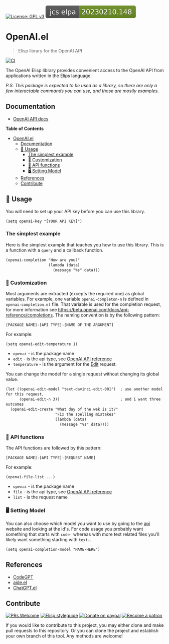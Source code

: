 [![License: GPL v3](https://img.shields.io/badge/License-GPL%20v3-blue.svg)](https://www.gnu.org/licenses/gpl-3.0)
[![JCS-ELPA](https://raw.githubusercontent.com/jcs-emacs/badges/master/elpa/v/openai.svg)](https://jcs-emacs.github.io/jcs-elpa/#/openai)

# OpenAI.el
> Elisp library for the OpenAI API

[![CI](https://github.com/emacs-openai/openai/actions/workflows/test.yml/badge.svg)](https://github.com/emacs-openai/openai/actions/workflows/test.yml)

The OpenAI Elisp library provides convenient access to the OpenAI API from
applications written in the Elips language. 

*P.S. This package is expected to be used as a library, so there are only a few
interactable commands you can use, and those are mostly examples.*

## Documentation

- [OpenAI API docs](https://beta.openai.com/docs/introduction)

<!-- markdown-toc start - Don't edit this section. Run M-x markdown-toc-refresh-toc -->
**Table of Contents**

- [OpenAI.el](#openaiel)
  - [Documentation](#documentation)
  - [🔨 Usage](#🔨-usage)
    - [The simplest example](#the-simplest-example)
    - [📝 Customization](#📝-customization)
    - [📢 API functions](#📢-api-functions)
    - [🖥 Setting Model](#🖥-setting-model)
  - [References](#references)
  - [Contribute](#contribute)

<!-- markdown-toc end -->

## 🔨 Usage

You will need to set up your API key before you can use this library.

```elisp
(setq openai-key "[YOUR API KEY]")
```

### The simplest example

Here is the simplest example that teaches you how to use this library. This is 
a function with a `query` and a callback function.

```elisp
(openai-completion "How are you?"
                   (lambda (data)
                     (message "%s" data)))
```

### 📝 Customization

Most arguments are extracted (excepts the required one) as global variables.
For example, one variable `openai-completon-n` is defined in `openai-completion.el`
file. That variable is used for the completion request, for more information see
https://beta.openai.com/docs/api-reference/completions. The naming convention is
by the following pattern:

```
[PACKAGE NAME]-[API TYPE]-[NAME OF THE ARGUMENT]
```

For example:

```elisp
(setq openai-edit-temperature 1)
```

- `openai` - is the package name
- `edit` - is the api type, see [OpenAI API reference](https://platform.openai.com/docs/api-reference/introduction)
- `temperature` - is the argument for the [Edit](https://platform.openai.com/docs/api-reference/edits) request.

You can change the model for a single request without changing its global value.

```elisp
(let ((openai-edit-model "text-davinci-edit-001")  ; use another model for this request,
      (openai-edit-n 3))                           ; and i want three outcomes
  (openai-edit-create "What day of the wek is it?"
                      "Fix the spelling mistakes"
                      (lambda (data)
                        (message "%s" data))))
```

### 📢 API functions

The API functions are followed by this pattern:

```
[PACKAGE NAME]-[API TYPE]-[REQUEST NAME]
```

For example:

```elisp
(openai-file-list ...)
```

- `openai` - is the package name
- `file` - is the api type, see [OpenAI API reference](https://platform.openai.com/docs/api-reference/introduction)
- `list` - is the request name

### 🖥 Setting Model

You can also choose which model you want to use by going to the 
[api](https://api.openai.com/v1/models) website and looking at the id's. 
For code usage you probably want something that starts with `code-` whereas 
with more text related files you'll likely want something starting with `text-`.

```elisp
(setq openai-completion-model "NAME-HERE")
```

## References

- [CodeGPT](https://marketplace.visualstudio.com/items?itemName=timkmecl.codegpt3)
- [aide.el](https://github.com/junjizhi/aide.el)
- [ChatGPT.el](https://github.com/joshcho/ChatGPT.el)

## Contribute

[![PRs Welcome](https://img.shields.io/badge/PRs-welcome-brightgreen.svg)](http://makeapullrequest.com)
[![Elisp styleguide](https://img.shields.io/badge/elisp-style%20guide-purple)](https://github.com/bbatsov/emacs-lisp-style-guide)
[![Donate on paypal](https://img.shields.io/badge/paypal-donate-1?logo=paypal&color=blue)](https://www.paypal.me/jcs090218)
[![Become a patron](https://img.shields.io/badge/patreon-become%20a%20patron-orange.svg?logo=patreon)](https://www.patreon.com/jcs090218)

If you would like to contribute to this project, you may either
clone and make pull requests to this repository. Or you can
clone the project and establish your own branch of this tool.
Any methods are welcome!

